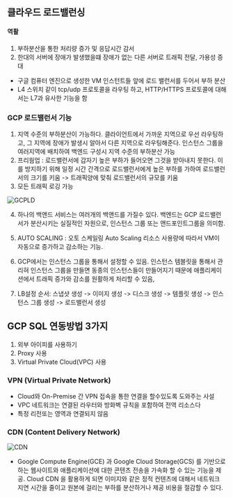 ## 클라우드 로드밸런싱


#### 역활

1) 부하분산을 통한 처리량 증가 및 응답시간 감서
2) 한대의 서버에 장애가 발생했을떄 장애가 없는 다른 서버로 트래픽 전달, 가용성 증대

- 구글 컴퓨터 엔진으로 생성한 VM 인스턴트들 앞에 로드 밸런서를 두어서 부하 분산
- L4 스위치 같이 tcp/udp 프로토콜을 라우팅 하고, HTTP/HTTPS 프로토콜에 대해서는 L7과 유사한 기능을 함

### GCP 로드밸런서 기능

1) 지역 수준의 부하분산이 가능하다. 클라이언트에서 가까운 지역으로 우선 라우팅하고, 그 지역에 장애가 발생시 알아서 다른 지역으로 라우팅해준다. 인스턴스 그룹을 여러지역에 배치하여 백엔드 구성시 지역 수준의 부하분산 가능
2) 프리웜업 : 로드밸런서에 갑자기 높은 부하가 들어오면 그것을 받아내지 못한다. 이를 방지하기 위해 일정 시간 간격으로 로드밸런서에게 높은 부하를 가하여 로드밸런서의 크기를 키움 -> 트래픽양에 맞춰 로드밸런서의 규모를 키움
3) 모든 트래픽 로깅 가능

![GCPLD](https://blog.pythian.com/wp-content/uploads/ProxySQL-behind-a-load-balancer-in-Google-Cloud.png)


4) 하나의 백앤드 서비스는 여러개의 백앤드를 가질수 있다. 백엔드는 GCP 로드밸런서가 분산시키는 실질적인 자원으로, 인스턴스 그룹 또는 앤드포인트그룹을 의미함. 

5) AUTO SCALING : 오토 스케일링 Auto Scaling
리소스 사용량에 따라서 VM이 자동으로 증가하고 감소하는 기능.

6) GCP에서는 인스턴스 그룹을 통해서 설정할 수 있음.
인스턴스 템블릿을 통해서 관리혀 인스턴스 그룹을 만들면 동종의 인스턴스들이 만들어지기 때문에 애플리케이션에서 트래픽 증가와 감소를 원활하게 처리할 수 있음,

7) LB설정 순서: 스냅샷 생성 -> 이미지 생성 -> 디스크 생성 -> 템플릿 생성 -> 인스턴스 그룹 생성 -> 로드밸런서 생성

## GCP SQL 연동방법 3가지
1. 외부 아이피를 사용하기
2. Proxy 사용
3. Virtual Private Cloud(VPC) 사용

### VPN (Virtual Private Network)
- Cloud와 On-Premise 간 VPN 접속을 통한 연결을 할수있도록 도와주는 사설
- VPC 네트워크는 연결된 라우터와 방화벽 규칙을 포함하여 전역 리소스다
- 특정 리전또는 영역과 연결되지 않음


### CDN (Content Delivery Network) 
![CDN](https://t1.daumcdn.net/cfile/tistory/992EE4355BFE64FA27)

- Google Compute Engine(GCE) 과 Google Cloud Storage(GCS) 를 기반으로 하는 웹사이트와 애플리케이션에 대한 콘텐츠 전송을 가속화 할 수 있는 기능을 제공. Cloud CDN 을 활용하게 되면 이미지와 같은 정적 컨텐츠에 대해서 네트워크 지연 시간을 줄이고 원본에 걸리는 부하를 분산하거나 제공 비용을 절감할 수 있다.










